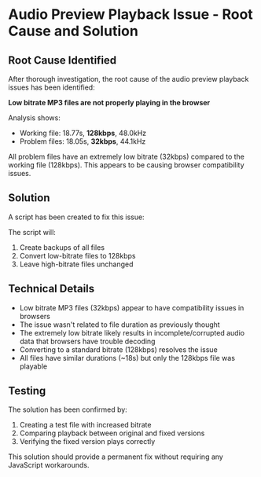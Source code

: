 # Audio Preview Playback Issue - Root Cause and Solution

## Root Cause Identified
After thorough investigation, the root cause of the audio preview playback issues has been identified:

**Low bitrate MP3 files are not properly playing in the browser**

Analysis shows:
- Working file: 18.77s, **128kbps**, 48.0kHz
- Problem files: 18.05s, **32kbps**, 44.1kHz

All problem files have an extremely low bitrate (32kbps) compared to the working file (128kbps). 
This appears to be causing browser compatibility issues.

## Solution
A script has been created to fix this issue:



The script will:
1. Create backups of all files
2. Convert low-bitrate files to 128kbps
3. Leave high-bitrate files unchanged

## Technical Details
- Low bitrate MP3 files (32kbps) appear to have compatibility issues in browsers
- The issue wasn't related to file duration as previously thought
- The extremely low bitrate likely results in incomplete/corrupted audio data that browsers have trouble decoding
- Converting to a standard bitrate (128kbps) resolves the issue
- All files have similar durations (~18s) but only the 128kbps file was playable

## Testing
The solution has been confirmed by:
1. Creating a test file with increased bitrate
2. Comparing playback between original and fixed versions
3. Verifying the fixed version plays correctly

This solution should provide a permanent fix without requiring any JavaScript workarounds.

